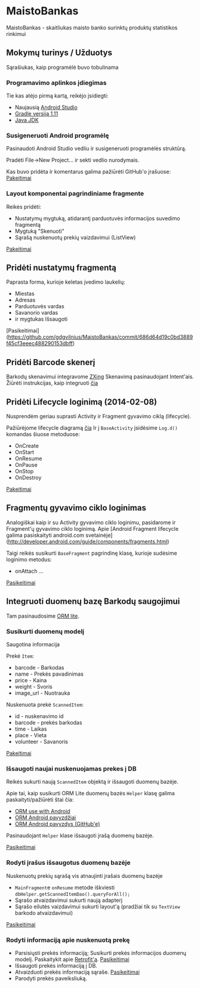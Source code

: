 MaistoBankas
============

MaistoBankas - skaitliukas maisto banko surinktų produktų statistikos rinkimui

## Mokymų turinys / Užduotys

Sąrašiukas, kaip programėlė buvo tobulinama
### Programavimo aplinkos įdiegimas

Tie kas atėjo pirmą kartą, reikėjo įsidiegti:

* Naujausią [Android Studio](http://developer.android.com/sdk/installing/studio.html)
* [Gradle versiją 1.11](http://services.gradle.org/distributions/gradle-1.11-all.zip)
* [Java JDK](http://www.oracle.com/technetwork/java/javase/downloads/jdk7-downloads-1880260.html)

### Susigeneruoti Android programėlę

 Pasinaudoti Android Studio vedliu ir susigeneruoti programėlės struktūrą.

 Pradėti File->New Project... ir sekti vedlio nurodymais.

Kas buvo pridėta ir komentarus galima pažiūrėti GitHub'o įrašuose:
[Pakeitimai](https://github.com/gdgvilnius/MaistoBankas/commit/fe1fe22e80ac50ddc991299c85b8f1f7313570f8)

### Layout komponentai pagrindiniame fragmente

Reikės pridėti:

- Nustatymų mygtuką, atidarantį parduotuvės informacijos suvedimo fragmentą
- Mygtuką "Skenuoti"
- Sąrašą nuskenuotų prekių vaizdavimui (ListView)

[Pakeitimai](https://github.com/gdgvilnius/MaistoBankas/commit/baa82d612e2f96e5e734829597f28922f93c2b88)

## Pridėti nustatymų fragmentą

Paprasta forma, kurioje keletas įvedimo laukelių:

* Miestas
* Adresas
* Parduotuvės vardas
* Savanorio vardas
* ir mygtukas Išsaugoti

[Pasikeitimai]
(https://github.com/gdgvilnius/MaistoBankas/commit/686d64d19c0bd3889f45cf3eeec488290153dbff)

## Pridėti Barcode skenerį

Barkodų skenavimui integravome [ZXing](https://github.com/zxing/zxing)
Skenavimą pasinaudojant Intent'ais.
Žiūrėti instrukcijas, kaip integruoti [čia](https://github.com/zxing/zxing/wiki/Scanning-Via-Intent)

## Pridėti Lifecycle loginimą (2014-02-08)
 Nusprendėm geriau suprasti Activity ir Fragment gyvavimo ciklą (lifecycle).

 Pažiūrėjome lifecycle diagramą [čia](http://developer.android.com/training/basics/activity-lifecycle/starting.html)
 Ir į `BaseActivity` įsidėsime `Log.d()` komandas šiuose metoduose:
 * OnCreate
 * OnStart
 * OnResume
 * OnPause
 * OnStop
 * OnDestroy

 [Pakeitimai](https://github.com/gdgvilnius/MaistoBankas/commit/8a58e205d20fd3556cad6e6f3032397069718879)

 ## Fragmentų gyvavimo ciklo loginimas
 Analogiškai kaip ir su Activity gyvavimo ciklo loginimu,
 pasidarome ir Fragment'ų gyvavimo ciklo loginimą.
 Apie [Android Fragment lifecycle galima pasiskaityti android.com svetainėje]
  (http://developer.android.com/guide/components/fragments.html)

Taigi reikės susikurti `BaseFragment` pagrindinę klasę,
kurioje sudėsime loginimo metodus:
* onAttach
...

[Pasikeitimai](https://github.com/gdgvilnius/MaistoBankas/commit/c6e9e5c208491567eb4879c13d7af52035a81498)

## Integruoti duomenų bazę Barkodų saugojimui
Tam pasinaudosime [ORM lite](http://ormlite.com/sqlite_java_android_orm.shtml).

### Susikurti duomenų modelį

Saugotina informacija

Prekė `Item`:

* barcode - Barkodas
* name - Prekės pavadinimas
* price - Kaina
* weight - Svoris
* image_url - Nuotrauka

Nuskenuota prekė `ScannedItem`:

* id - nuskenavimo id
* barcode - prekės barkodas
* time - Laikas
* place - Vieta
* volunteer - Savanoris

[Pakeitimai](https://github.com/gdgvilnius/MaistoBankas/commit/a3d19b796b8731e38383bde4b664b38107565d5e)

### Išsaugoti naujai nuskenuojamas prekes į DB

Reikės sukurti naują `ScannedItem` objektą ir išsaugoti duomenų bazėje.

Apie tai, kaip susikurti ORM Lite duomenų bazės `Helper` klasę
galima paskaityti/pažiūrėti štai čia:
* [ORM use with Android](http://ormlite.com/javadoc/ormlite-core/doc-files/ormlite_4.html#Use-With-Android)
* [ORM Android pavyzdžiai](http://ormlite.com/android/examples/)
* [ORM Android pavyzdys (GitHub'e)](https://github.com/j256/ormlite-examples/blob/master/android/HelloAndroid/src/com/example/helloandroid/DatabaseHelper.java)

Pasinaudojant `Helper` klase išsaugoti įrašą duomenų bazėje.

[Pasikeitimai](https://github.com/gdgvilnius/MaistoBankas/commit/e8f589d7b588ebb9ab201e62cf5c1d74cddbd89a)

### Rodyti įrašus išsaugotus duomenų bazėje
Nuskenuotų prekių sąrašą vis atnaujinti įrašais duomenų bazėje

* `MainFragment`e `onResume` metode iškviesti `dbHelper.getScannedItemDao().queryForAll();`
* Sąrašo atvaizdavimui sukurti naują adapterį
* Sąrašo eilutės vaizdavimui sukurti layout'ą (pradžiai tik su `TextView` barkodo atvaizdavimui)

[Pasikeitimai](https://github.com/gdgvilnius/MaistoBankas/commit/)

### Rodyti informaciją apie nuskenuotą prekę

* Parsisiųsti prekės informaciją; Susikurti prekės informacijos duomenų modelį. Paskaitykit apie [Retrofit'ą](http://square.github.io/retrofit/). [Pasikeitimai](https://github.com/gdgvilnius/MaistoBankas/commit/9bda4b66796b0bc1d92b2551444c2445f0e18123)
* Išsaugoti prekės informaciją į DB.
* Atvaizduoti prekės informaciją sąraše. [Pasikeitimai](https://github.com/gdgvilnius/MaistoBankas/commit/6d6b171d3642c0aeb5e6c9ecc5a5b81b1bfa146b)
* Parodyti prekės paveiksliuką.
